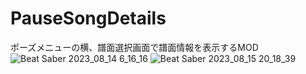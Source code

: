 # PauseSongDetails
ポーズメニューの横、譜面選択画面で譜面情報を表示するMOD
![Beat Saber 2023_08_14 6_16_16](https://github.com/scifiHerb/LevelDetailsViewer/assets/109839172/a168caeb-f500-41c4-886f-d08b6f31e770)
![Beat Saber 2023_08_15 20_18_39](https://github.com/scifiHerb/PauseSongDetails/assets/109839172/8e04e166-f693-4519-b3a5-59ae30228dd3)
